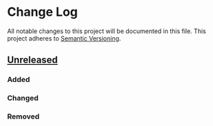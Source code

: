 # Change Log

All notable changes to this project will be documented in this file.
This project adheres to [Semantic Versioning](http://semver.org/).

## [Unreleased]

### Added
### Changed
### Removed

[Unreleased]: https://github.com/cybozu-go/innu/compare/4b825dc642cb6eb9a060e54bf8d69288fbee4904...HEAD
